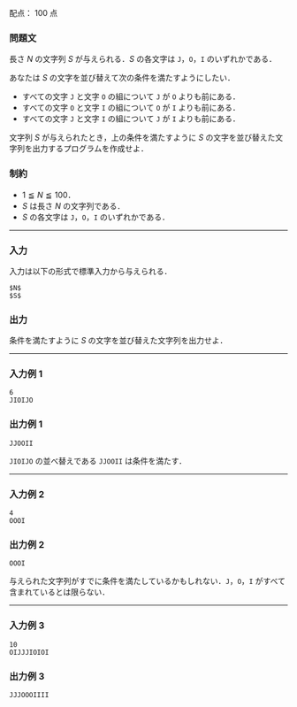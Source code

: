 配点： $100$ 点

### 問題文

長さ $N$ の文字列 $S$ が与えられる．$S$ の各文字は `J`，`O`，`I` のいずれかである．

あなたは $S$ の文字を並び替えて次の条件を満たすようにしたい．

- すべての文字 `J` と文字 `O` の組について `J` が `O` よりも前にある．
- すべての文字 `O` と文字 `I` の組について `O` が `I` よりも前にある．
- すべての文字 `J` と文字 `I` の組について `J` が `I` よりも前にある．

文字列 $S$ が与えられたとき，上の条件を満たすように $S$ の文字を並び替えた文字列を出力するプログラムを作成せよ．

### 制約

- $1 \leqq N \leqq 100$．
- $S$ は長さ $N$ の文字列である．
- $S$ の各文字は `J`，`O`，`I` のいずれかである．

---

### 入力

入力は以下の形式で標準入力から与えられる．

~~~
$N$
$S$
~~~

### 出力

条件を満たすように $S$ の文字を並び替えた文字列を出力せよ．

---

### 入力例 1
~~~
6
JIOIJO
~~~

### 出力例 1
~~~
JJOOII
~~~

`JIOIJO` の並べ替えである `JJOOII` は条件を満たす．

---

### 入力例 2
~~~
4
OOOI
~~~

### 出力例 2
~~~
OOOI
~~~

与えられた文字列がすでに条件を満たしているかもしれない．`J`，`O`，`I` がすべて含まれているとは限らない．

---

### 入力例 3
~~~
10
OIJJJIOIOI
~~~

### 出力例 3
~~~
JJJOOOIIII
~~~
